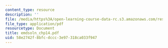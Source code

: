 ```yaml
---
content_type: resource
description: ''
file: /media/https%3A/open-learning-course-data-rc.s3.amazonaws.com/res-6-003-electromechanical-dynamics-spring-2009/58e2742f8bfcdccc3e97318ca033f947_emdsoln_chp14.pdf
file_type: application/pdf
resourcetype: Document
title: emdsoln_chp14.pdf
uid: 58e2742f-8bfc-dccc-3e97-318ca033f947
---
```

